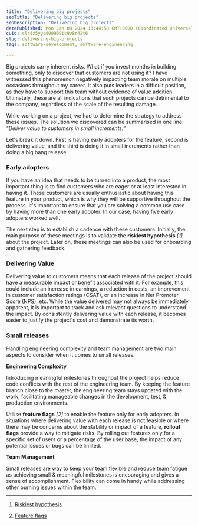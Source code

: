 ```yaml
---
title: "Delivering big projects"
seoTitle: "Delivering big projects"
seoDescription: "Delivering big projects"
datePublished: Mon Jan 08 2024 13:44:58 GMT+0000 (Coordinated Universal Time)
cuid: clr4z5yyo000909ic9v8r42t6
slug: delivering-big-projects
tags: software-development, software-engineering

---
```


Big projects carry inherent risks. What if you invest months in building something, only to discover that customers are not using it? I have witnessed this phenomenon negatively impacting team morale on multiple occasions throughout my career. It also puts leaders in a difficult position, as they have to support this team without evidence of value addition. Ultimately, these are all indications that such projects can be detrimental to the company, regardless of the scale of the resulting damage.

While working on a project, we had to determine the strategy to address these issues. The solution we discovered can be summarised in one line: *"Deliver value to customers in small increments.”*

Let's break it down. First is having early adopters for the feature, second is delivering value, and the third is doing it in small increments rather than doing a big bang release.

### Early adopters

If you have an idea that needs to be turned into a product, the most important thing is to find customers who are eager or at least interested in having it. These customers are usually enthusiastic about having this feature in your product, which is why they will be supportive throughout the process. It's important to ensure that you are solving a common use case by having more than one early adopter. In our case, having five early adopters worked well.

The next step is to establish a cadence with these customers. Initially, the main purpose of these meetings is to validate the **riskiest hypothesis** *\[1\]* about the project. Later on, these meetings can also be used for onboarding and gathering feedback.

### Delivering Value

Delivering value to customers means that each release of the project should have a measurable impact or benefit associated with it. For example, this could include an increase in earnings, a reduction in costs, an improvement in customer satisfaction ratings (CSAT), or an increase in Net Promoter Score (NPS), etc. While the value delivered may not always be immediately apparent, it is important to track and ask relevant questions to understand the impact. By consistently delivering value with each release, it becomes easier to justify the project's cost and demonstrate its worth.

### Small releases

Handling engineering complexity and team management are two main aspects to consider when it comes to small releases.

**Engineering Complexity**

Introducing meaningful milestones throughout the project helps reduce code conflicts with the rest of the engineering team. By keeping the feature branch close to the master, the engineering team stays updated with the work, facilitating manageable changes in the development, test, & production environments.

Utilise **feature flags** *\[2\]* to enable the feature only for early adopters. In situations where delivering value with each release is not feasible or where there may be concerns about the stability or impact of a feature, **rollout flags** provide a way to mitigate risks. By rolling out features only for a specific set of users or a percentage of the user base, the impact of any potential issues or bugs can be limited.

**Team Management**

Small releases are way to keep your team flexible and reduce team fatigue as achieving small & meaningful milestones is encouraging and gives a sense of accomplishment. Flexibility can come in handy while addressing other burning issues within the team.

---

1. [Riskiest hypothesis](https://clutch.co/resources/riskiest-assumption-test-vs-mvp-whats-the-difference)
    
2. [Feature flags](https://martinfowler.com/articles/feature-toggles.html)